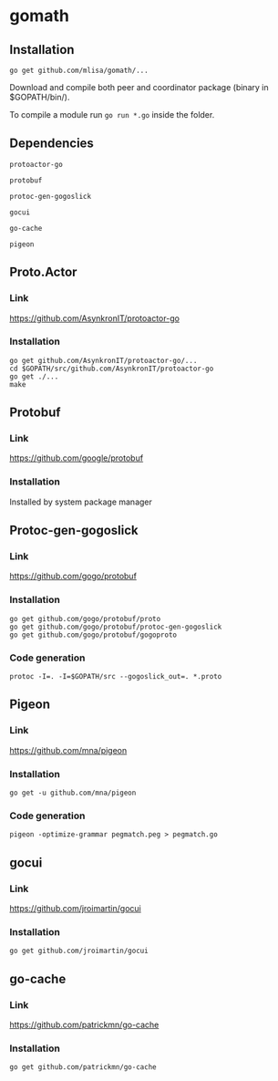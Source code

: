 # gomath

## Installation

`go get github.com/mlisa/gomath/...`

Download and compile both peer and coordinator package (binary in $GOPATH/bin/).

To compile a module run `go run *.go` inside the folder.

## Dependencies 

`protoactor-go`

`protobuf`

`protoc-gen-gogoslick`

`gocui`

`go-cache`

`pigeon`

## Proto.Actor

### Link

https://github.com/AsynkronIT/protoactor-go

### Installation

```
go get github.com/AsynkronIT/protoactor-go/...
cd $GOPATH/src/github.com/AsynkronIT/protoactor-go
go get ./...
make
```

## Protobuf

### Link

https://github.com/google/protobuf

### Installation

Installed by system package manager


## Protoc-gen-gogoslick

### Link

https://github.com/gogo/protobuf

### Installation

```
go get github.com/gogo/protobuf/proto                                                                                                                                     
go get github.com/gogo/protobuf/protoc-gen-gogoslick
go get github.com/gogo/protobuf/gogoproto
```

### Code generation

`protoc -I=. -I=$GOPATH/src --gogoslick_out=. *.proto`

## Pigeon

### Link

https://github.com/mna/pigeon

### Installation

`go get -u github.com/mna/pigeon`

### Code generation

`pigeon -optimize-grammar pegmatch.peg > pegmatch.go`

## gocui

### Link

https://github.com/jroimartin/gocui

### Installation

`go get github.com/jroimartin/gocui`

## go-cache

### Link

https://github.com/patrickmn/go-cache

### Installation

`go get github.com/patrickmn/go-cache`
